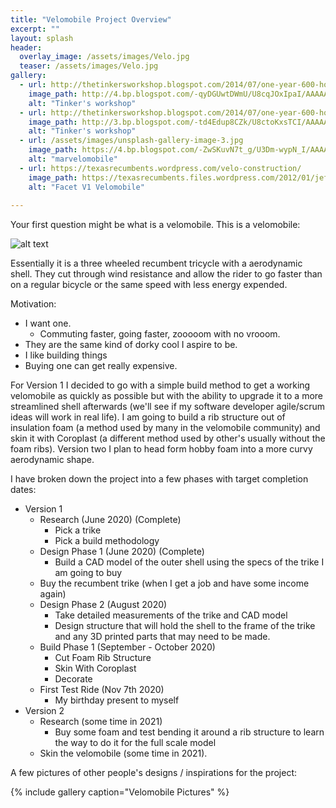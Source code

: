 ```yaml
---
title: "Velomobile Project Overview"
excerpt: ""
layout: splash
header:
  overlay_image: /assets/images/Velo.jpg
  teaser: /assets/images/Velo.jpg
gallery:
  - url: http://thetinkersworkshop.blogspot.com/2014/07/one-year-600-hours-work-one-velomobile.html
    image_path: http://4.bp.blogspot.com/-qyDGUwtDWmU/U8cqJOxIpaI/AAAAAAAAI4A/ExGOTZ3UTDI/s1600/DSC05617.JPG
    alt: "Tinker's workshop"
  - url: http://thetinkersworkshop.blogspot.com/2014/07/one-year-600-hours-work-one-velomobile.html
    image_path: http://3.bp.blogspot.com/-td4Edup8CZk/U8ctoKxsTCI/AAAAAAAAI4o/uUQylJJQQeg/s1600/DSC03870+(2).JPG
    alt: "Tinker's workshop"
  - url: /assets/images/unsplash-gallery-image-3.jpg
    image_path: https://4.bp.blogspot.com/-ZwSKuvN7t_g/U3Dm-wypN_I/AAAAAAAAAnk/1r_f06vBxmwxd-l39EtOIKUoTr4k3flQQCPcB/s1600/IMG_1916.JPG
    alt: "marvelomobile"
  - url: https://texasrecumbents.wordpress.com/velo-construction/
    image_path: https://texasrecumbents.files.wordpress.com/2012/01/jeffvelo.jpg
    alt: "Facet V1 Velomobile"
    
---
```


Your first question might be what is a velomobile. This is a velomobile: 

![alt text](https://upload.wikimedia.org/wikipedia/commons/c/c0/Waw020.jpg)

Essentially it is a three wheeled recumbent tricycle with a aerodynamic shell. They cut through wind resistance and allow the rider to go faster than on a regular bicycle or the same speed with less energy expended.

Motivation:
- I want one.
  - Commuting faster, going faster, zooooom with no vrooom. 
- They are the same kind of dorky cool I aspire to be.
- I like building things
- Buying one can get really expensive.

For Version 1 I decided to go with a simple build method to get a working velomobile as quickly as possible but with the ability to upgrade it to a more streamlined shell afterwards (we'll see if my software developer agile/scrum ideas will work in real life). I am going to build a rib structure out of insulation foam (a method used by many in the velomobile community) and skin it with Coroplast (a different method used by other's usually without the foam ribs). Version two I plan to head form hobby foam into a more curvy aerodynamic shape. 

I have broken down the project into a few phases with target completion dates:

- Version 1
  - Research (June 2020) (Complete)
    - Pick a trike
    - Pick a build methodology 
  - Design Phase 1 (June 2020) (Complete)
    - Build a CAD model of the outer shell using the specs of the trike I am going to buy
  - Buy the recumbent trike (when I get a job and have some income again)
  - Design Phase 2 (August 2020)
    - Take detailed measurements of the trike and CAD model
    - Design structure that will hold the shell to the frame of the trike and any 3D printed parts that may need to be made. 
  - Build Phase 1 (September - October 2020)
    - Cut Foam Rib Structure 
    - Skin With Coroplast 
    - Decorate 
  - First Test Ride (Nov 7th 2020)
    - My birthday present to myself 
- Version 2 
  - Research (some time in 2021)
    - Buy some foam and test bending it around a rib structure to learn the way to do it for the full scale model 
  - Skin the velomobile (some time in 2021). 

A few pictures of other people's designs / inspirations for the project: 

{% include gallery caption="Velomobile Pictures" %}
